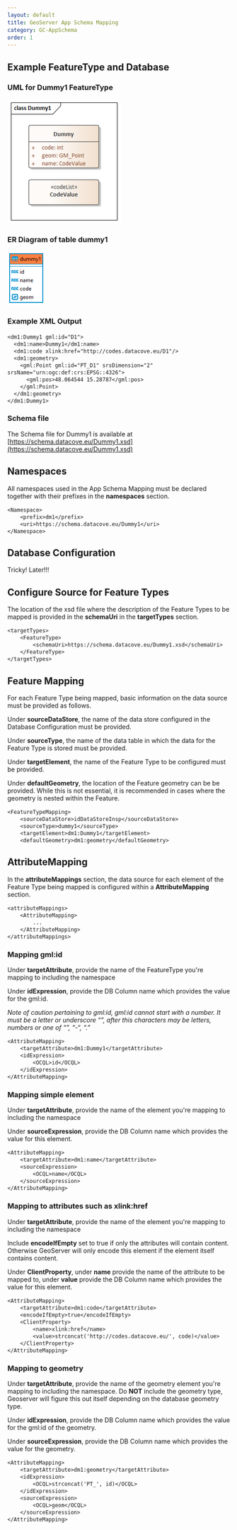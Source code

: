 ```yaml
---
layout: default
title: GeoServer App Schema Mapping
category: GC-AppSchema
order: 1
---
```


## Example FeatureType and Database

### UML for Dummy1 FeatureType
![Dummy1 UML](https://raw.githubusercontent.com/DataCoveEU/API4INSPIRE/gh-pages/images/Dummy1.png)

### ER Diagram of table dummy1
![Dummy1 ER](https://raw.githubusercontent.com/DataCoveEU/API4INSPIRE/gh-pages/images/Dummy1_ER.png)

### Example XML Output
```
<dm1:Dummy1 gml:id="D1">
  <dm1:name>Dummy1</dm1:name>
  <dm1:code xlink:href="http://codes.datacove.eu/D1"/>
  <dm1:geometry>
	<gml:Point gml:id="PT_D1" srsDimension="2" srsName="urn:ogc:def:crs:EPSG::4326">
	  <gml:pos>48.064544 15.28787</gml:pos>
	</gml:Point>
  </dm1:geometry>
</dm1:Dummy1>
```

### Schema file

The Schema file for Dummy1 is available at [https://schema.datacove.eu/Dummy1.xsd](https://schema.datacove.eu/Dummy1.xsd)

## Namespaces
All namespaces used in the App Schema Mapping must be declared together with their prefixes in the **namespaces** section.
```
<Namespace>
	<prefix>dm1</prefix>
	<uri>https://schema.datacove.eu/Dummy1</uri>
</Namespace>		
```

## Database Configuration
Tricky! Later!!!

## Configure Source for Feature Types
The location of the xsd file where the description of the Feature Types to be mapped is provided in the **schemaUri** in the **targetTypes** section.

```
<targetTypes>
	<FeatureType>
		<schemaUri>https://schema.datacove.eu/Dummy1.xsd</schemaUri>
	</FeatureType>
</targetTypes>
```

## Feature Mapping
For each Feature Type being mapped, basic information on the data source must be provided as follows.

Under **sourceDataStore**, the name of the data store configured in the Database Configuration must be provided.

Under **sourceType**, the name of the data table in which the data for the Feature Type is stored must be provided.

Under **targetElement**, the name of the Feature Type to be configured must be provided.

Under **defaultGeometry**, the location of the Feature geometry can be be provided. While this is not essential, it is recommended in cases where the geometry is nested within the Feature.


```
<FeatureTypeMapping>
	<sourceDataStore>idDataStoreInsp</sourceDataStore>
	<sourceType>dummy1</sourceType>
	<targetElement>dm1:Dummy1</targetElement>
	<defaultGeometry>dm1:geometry</defaultGeometry> 
```

## AttributeMapping
In the **attributeMappings** section, the data source for each element of the Feature Type being mapped is configured within a **AttributeMapping** section.
```
<attributeMappings>
	<AttributeMapping>
		...
	</AttributeMapping>
</attributeMappings>
```

### Mapping gml:id

Under **targetAttribute**, provide the name of the FeatureType you're mapping to including the namespace

Under **idExpression**, provide the DB Column name which provides the value for the gml:id.

*Note of caution pertaining to gml:id, gml:id cannot start with a number. It must be a letter or underscore “_”, after this characters may be letters, numbers or one of “_”, “-“, “.”*

```
<AttributeMapping>
	<targetAttribute>dm1:Dummy1</targetAttribute>
	<idExpression>
		<OCQL>id</OCQL>
	</idExpression>
</AttributeMapping>
```


### Mapping simple element

Under **targetAttribute**, provide the name of the element you're mapping to including the namespace

Under **sourceExpression**, provide the DB Column name which provides the value for this element.

```
<AttributeMapping>
	<targetAttribute>dm1:name</targetAttribute>
	<sourceExpression>
		<OCQL>name</OCQL>
	</sourceExpression>
</AttributeMapping>
```


### Mapping to attributes such as xlink:href

Under **targetAttribute**, provide the name of the element you're mapping to including the namespace

Include **encodeIfEmpty** set to true if only the attributes will contain content. Otherwise GeoServer will only encode this element if the element itself contains content.

Under **ClientProperty**, under **name** provide the name of the attribute to be mapped to, under **value** provide the DB Column name which provides the value for this element.

```
<AttributeMapping>
	<targetAttribute>dm1:code</targetAttribute>
	<encodeIfEmpty>true</encodeIfEmpty>
	<ClientProperty>
		<name>xlink:href</name>
		<value>strconcat('http://codes.datacove.eu/', code)</value>
	</ClientProperty>
</AttributeMapping>					
```

### Mapping to geometry

Under **targetAttribute**, provide the name of the geometry element you're mapping to including the namespace. Do **NOT** include the geometry type, Geoserver will figure this out itself depending on the database geometry type.

Under **idExpression**, provide the DB Column name which provides the value for the gml:id of the geometry.

Under **sourceExpression**, provide the DB Column name which provides the value for the geometry.

```
<AttributeMapping>
	<targetAttribute>dm1:geometry</targetAttribute>
	<idExpression>
		<OCQL>strconcat('PT_', id)</OCQL>
	</idExpression>
	<sourceExpression>
		<OCQL>geom</OCQL>
	</sourceExpression>
</AttributeMapping>	
```
